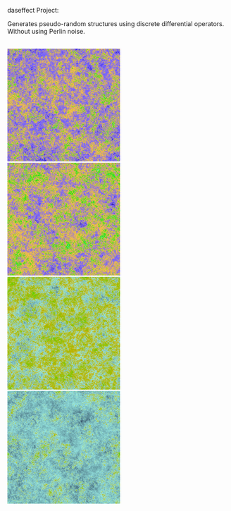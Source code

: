 daseffect Project:
<br>
<p>
  Generates pseudo-random structures using discrete differential operators.
  <br>
  Without using Perlin noise.
</p>
  
  <br>
  <img src="Pictures/Landscape1.png" width="256" height="256">
  <img src="Pictures/Landscape2.png" width="256" height="256">
  <br>
  <img src="Pictures/Landscape3.png" width="256" height="256">
  <img src="Pictures/Landscape4.png" width="256" height="256">
  
